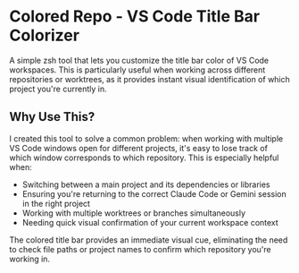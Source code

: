 # Colored Repo - VS Code Title Bar Colorizer

A simple zsh tool that lets you customize the title bar color of VS Code workspaces. This is particularly useful when working across different repositories or worktrees, as it provides instant visual identification of which project you're currently in.

## Why Use This?

I created this tool to solve a common problem: when working with multiple VS Code windows open for different projects, it's easy to lose track of which window corresponds to which repository. This is especially helpful when:

- Switching between a main project and its dependencies or libraries
- Ensuring you're returning to the correct Claude Code or Gemini session in the right project
- Working with multiple worktrees or branches simultaneously
- Needing quick visual confirmation of your current workspace context

The colored title bar provides an immediate visual cue, eliminating the need to check file paths or project names to confirm which repository you're working in.